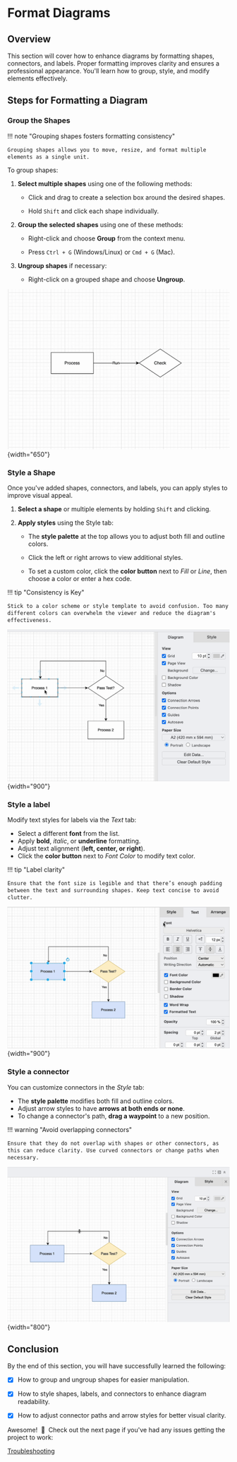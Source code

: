 # Format Diagrams

## Overview

This section will cover how to enhance diagrams by formatting shapes, connectors, and labels. Proper formatting improves clarity and ensures a professional appearance. You'll learn how to group, style, and modify elements effectively.

## Steps for Formatting a Diagram

### Group the Shapes

!!! note "Grouping shapes fosters formatting consistency"

    Grouping shapes allows you to move, resize, and format multiple elements as a single unit.

To group shapes:

1. **Select multiple shapes** using one of the following methods:

    - Click and drag to create a selection box around the desired shapes.

    - Hold `Shift` and click each shape individually.

2. **Group the selected shapes** using one of these methods:

    - Right-click and choose **Group** from the context menu.

    - Press `Ctrl + G` (Windows/Linux) or `Cmd + G` (Mac).

3. **Ungroup shapes** if necessary:

    - Right-click on a grouped shape and choose **Ungroup**.

![Group shapes](assets/format-diagrams/group-shapes.gif "How to group shapes together"){width="650"}

### Style a Shape

Once you've added shapes, connectors, and labels, you can apply styles to improve visual appeal.

1. **Select a shape** or multiple elements by holding `Shift` and clicking.

2. **Apply styles** using the Style tab:

    - The **style palette** at the top allows you to adjust both fill and outline colors.

    - Click the left or right arrows to view additional styles.

    - To set a custom color, click the **color button** next to *Fill* or *Line*, then choose a color or enter a hex code.

!!! tip "Consistency is Key"

    Stick to a color scheme or style template to avoid confusion. Too many different colors can overwhelm the viewer and reduce the diagram's effectiveness.

![Style shapes](assets/format-diagrams/style-shape.gif "How to style shapes"){width="900"}

### Style a label

Modify text styles for labels via the *Text* tab:

- Select a different **font** from the list.
- Apply **bold**, *italic*, or **underline** formatting.
- Adjust text alignment (**left, center, or right**).
- Click the **color button** next to *Font Color* to modify text color.

!!! tip "Label clarity"

    Ensure that the font size is legible and that there’s enough padding between the text and surrounding shapes. Keep text concise to avoid clutter.

![Style labels](assets/format-diagrams/style-text.gif "How to style labels"){width="900"}

### Style a connector

You can customize connectors in the *Style* tab:

- The **style palette** modifies both fill and outline colors.
- Adjust arrow styles to have **arrows at both ends or none**.
- To change a connector's path, **drag a waypoint** to a new position.

!!! warning "Avoid overlapping connectors"

    Ensure that they do not overlap with shapes or other connectors, as this can reduce clarity. Use curved connectors or change paths when necessary.

![Style connectors](assets/format-diagrams/change-path.gif "How to style connectors"){width="800"}

## Conclusion

By the end of this section, you will have successfully learned the following:

- [x] How to group and ungroup shapes for easier manipulation.

- [x] How to style shapes, labels, and connectors to enhance diagram readability.

- [x] How to adjust connector paths and arrow styles for better visual clarity.

Awesome! &nbsp;:tada:&nbsp; Check out the next page if you've had any issues getting the project to work:

[Troubleshooting](troubleshooting.md)